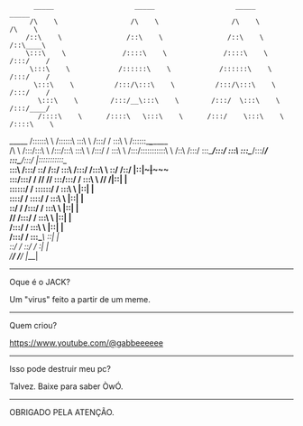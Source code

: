           _____                    _____                    _____                    _____          
         /\    \                  /\    \                  /\    \                  /\    \         
        /::\    \                /::\    \                /::\    \                /::\____\        
        \:::\    \              /::::\    \              /::::\    \              /:::/    /        
         \:::\    \            /::::::\    \            /::::::\    \            /:::/    /         
          \:::\    \          /:::/\:::\    \          /:::/\:::\    \          /:::/    /          
           \:::\    \        /:::/__\:::\    \        /:::/  \:::\    \        /:::/____/           
           /::::\    \      /::::\   \:::\    \      /:::/    \:::\    \      /::::\    \           
  _____   /::::::\    \    /::::::\   \:::\    \    /:::/    / \:::\    \    /::::::\____\________  
 /\    \ /:::/\:::\    \  /:::/\:::\   \:::\    \  /:::/    /   \:::\    \  /:::/\:::::::::::\    \ 
/::\    /:::/  \:::\____\/:::/  \:::\   \:::\____\/:::/____/     \:::\____\/:::/  |:::::::::::\____\
\:::\  /:::/    \::/    /\::/    \:::\  /:::/    /\:::\    \      \::/    /\::/   |::|~~~|~~~~~     
 \:::\/:::/    / \/____/  \/____/ \:::\/:::/    /  \:::\    \      \/____/  \/____|::|   |          
  \::::::/    /                    \::::::/    /    \:::\    \                    |::|   |          
   \::::/    /                      \::::/    /      \:::\    \                   |::|   |          
    \::/    /                       /:::/    /        \:::\    \                  |::|   |          
     \/____/                       /:::/    /          \:::\    \                 |::|   |          
                                  /:::/    /            \:::\    \                |::|   |          
                                 /:::/    /              \:::\____\               \::|   |          
                                 \::/    /                \::/    /                \:|   |          
                                  \/____/                  \/____/                  \|___|          
                                                                                                    

--------------------------------------------------------------------------------------------------

Oque é o JACK?

Um "virus" feito a partir de um meme.

--------------------------------------------------------------------------------------------------
Quem criou?

https://www.youtube.com/@gabbeeeeee

--------------------------------------------------------------------------------------------------

Isso pode destruir meu pc?

Talvez. Baixe para saber ÒwÓ.

--------------------------------------------------------------------------------------------------

OBRIGADO PELA ATENÇÃO.
